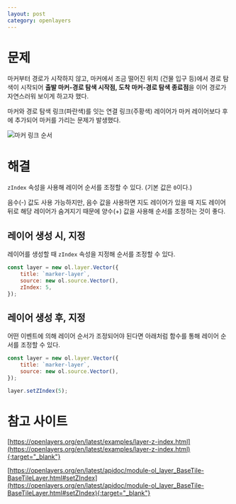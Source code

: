 ```yaml
---
layout: post
category: openlayers
---
```


# 문제 

마커부터 경로가 시작하지 않고, 마커에서 조금 떨어진 위치 (건물 입구 등)에서 경로 탐색이 시작되어 **출발 마커-경로 탐색 시작점, 도착 마커-경로 탐색 종료점**을 이어 경로가 자연스러워 보이게 하고자 했다.

마커와 경로 탐색 링크(파란색)를 잇는 연결 링크(주황색) 레이어가 마커 레이어보다 후에 추가되어 마커를 가리는 문제가 발생했다.

![마커 링크 순서](/no-access-please/assets/image/2021-03-18-openlayers-layer-zindex/1.png)

# 해결

`zIndex` 속성을 사용해 레이어 순서를 조정할 수 있다. (기본 값은 `0`이다.)

음수(-) 값도 사용 가능하지만, 음수 값을 사용하면 지도 레이어가 있을 때 지도 레이어 뒤로 해당 레이어가 숨겨지기 때문에 양수(+) 값을 사용해 순서를 조정하는 것이 좋다.

## 레이어 생성 시, 지정

레이어를 생성할 때 `zIndex` 속성을 지정해 순서를 조정할 수 있다. 

```javascript
const layer = new ol.layer.Vector({
    title: `marker-layer`,
    source: new ol.source.Vector(),
    zIndex: 5,
});
```

## 레이어 생성 후, 지정

어떤 이벤트에 의해 레이어 순서가 조정되어야 된다면 아래처럼 함수를 통해 레이어 순서를 조정할 수 있다.

```javascript
const layer = new ol.layer.Vector({
    title: `marker-layer`,
    source: new ol.source.Vector(),
});

layer.setZIndex(5);
```

# 참고 사이트

[https://openlayers.org/en/latest/examples/layer-z-index.html](https://openlayers.org/en/latest/examples/layer-z-index.html){:target="_blank"}

[https://openlayers.org/en/latest/apidoc/module-ol_layer_BaseTile-BaseTileLayer.html#setZIndex](https://openlayers.org/en/latest/apidoc/module-ol_layer_BaseTile-BaseTileLayer.html#setZIndex){:target="_blank"}